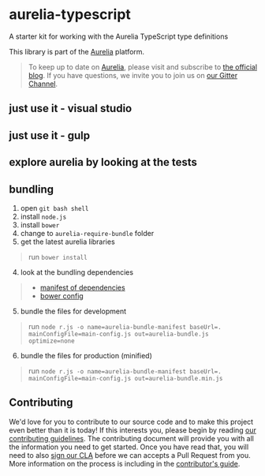 # aurelia-typescript
A starter kit for working with the Aurelia TypeScript type definitions

This library is part of the [Aurelia](http://www.aurelia.io/) platform.

> To keep up to date on [Aurelia](http://www.aurelia.io/), please visit and subscribe to [the official blog](http://blog.durandal.io/). If you have questions, we invite you to join us on [our Gitter Channel](https://gitter.im/aurelia/discuss).

## just use it - visual studio

## just use it - gulp

## explore aurelia by looking at the tests

## bundling
1. open `git bash shell`
2. install `node.js`
2. install `bower`
3. change to `aurelia-require-bundle` folder
3. get the latest aurelia libraries

>run `bower install`

4. look at the bundling dependencies

>* [manifest of dependencies](https://github.com/cmichaelgraham/aurelia-typescript/blob/master/aurelia-require-bundle/aurelia-bundle-manifest.js)
>* [bower config](https://github.com/cmichaelgraham/aurelia-typescript/blob/master/aurelia-require-bundle/bower.json)

5. bundle the files for development

>run `node r.js -o name=aurelia-bundle-manifest baseUrl=. mainConfigFile=main-config.js out=aurelia-bundle.js optimize=none`

6. bundle the files for production (minified)

>run `node r.js -o name=aurelia-bundle-manifest baseUrl=. mainConfigFile=main-config.js out=aurelia-bundle.min.js`

## Contributing

We'd love for you to contribute to our source code and to make this project even better than it is today! If this interests you, please begin by reading [our contributing guidelines](https://github.com/DurandalProject/about/blob/master/CONTRIBUTING.md). The contributing document will provide you with all the information you need to get started. Once you have read that, you will need to also [sign our CLA](http://goo.gl/forms/dI8QDDSyKR) before we can accepts a Pull Request from you. More information on the process is including in the [contributor's guide](https://github.com/DurandalProject/about/blob/master/CONTRIBUTING.md).
